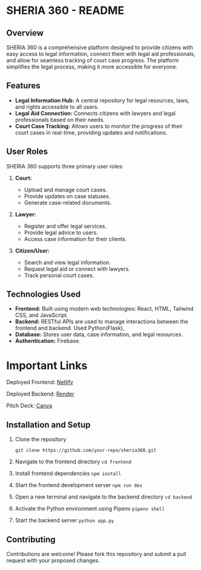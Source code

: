 
# SHERIA 360 - README

## Overview
SHERIA 360 is a comprehensive platform designed to provide citizens with easy access to legal information, connect them with legal aid professionals, and allow for seamless tracking of court case progress. The platform simplifies the legal process, making it more accessible for everyone.

## Features
- **Legal Information Hub:** A central repository for legal resources, laws, and rights accessible to all users.
- **Legal Aid Connection:** Connects citizens with lawyers and legal professionals based on their needs.
- **Court Case Tracking:** Allows users to monitor the progress of their court cases in real-time, providing updates and notifications.

## User Roles
SHERIA 360 supports three primary user roles:

1. **Court:**
   - Upload and manage court cases.
   - Provide updates on case statuses.
   - Generate case-related documents.

2. **Lawyer:**
   - Register and offer legal services.
   - Provide legal advice to users.
   - Access case information for their clients.

3. **Citizen/User:**
   - Search and view legal information.
   - Request legal aid or connect with lawyers.
   - Track personal court cases.

## Technologies Used
- **Frontend:** Built using modern web technologies: React, HTML, Tailwind CSS, and JavaScript.
- **Backend:** RESTful APIs are used to manage interactions between the frontend and backend. Used Python(Flask),  
- **Database:** Stores user data, case information, and legal resources.
- **Authentication:** Firebase.
# Important Links
Deployed Frontend: [Netlify](https://sheria360.netlify.app/)

Deployed Backend: [Render](https://sheria-360.onrender.com/)

Pitch Deck: [Canva](https://www.canva.com/design/DAGTJlU2jDE/ZnUUBcU2d1agOVX5IdN64g/edit?ui=eyJIIjp7IkEiOnRydWV9fQ)

  
## Installation and Setup
1. Clone the repository
    
    `git clone https://github.com/your-repo/sheria360.git`

2. Navigate to the frontend directory
    `cd frontend`

3. Install frontend dependencies
    `npm install`

4. Start the frontend development server
    `npm run dev`
5. Open a new terminal and navigate to the backend directory
    `cd backend`
6. Activate the Python environment using Pipenv
    `pipenv shell`
7. Start the backend server
    `python app.py`


## Contributing
Contributions are welcome! Please fork this repository and submit a pull request with your proposed changes.



